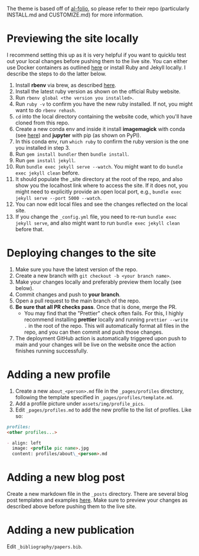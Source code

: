 The theme is based off of [al-folio](https://github.com/alshedivat/al-folio), so please refer to their repo (particularly INSTALL.md and CUSTOMIZE.md) for more information.

# Previewing the site locally

I recommend setting this up as it is very helpful if you want to quicklu test out your local changes before pushing them to the live site. You can either use Docker containers as outlined [here](https://github.com/alshedivat/al-folio/blob/main/INSTALL.md) or install Ruby and Jekyll locally. I describe the steps to do the latter below.

1. Install **rbenv** via brew, as described [here](https://github.com/rbenv/rbenv).
2. Install the latest ruby version as shown on the official Ruby website.
3. Run `rbenv global <the version you installed>`.
4. Run `ruby -v` to confirm you have the new ruby installed. If not, you might want to do `rbenv rehash`.
5. `cd` into the local directory containing the website code, which you'll have cloned from this repo.
6. Create a new conda env and inside it install **imagemagick** with conda (see [here](https://anaconda.org/conda-forge/imagemagick)) and **jupyter** with pip (as shown on PyPI).
7. In this conda env, run `which ruby` to confirm the ruby version is the one you installed in step 3.
8. Run `gem install bundler` then `bundle install`.
9. Run `gem install jekyll`.
10. Run `bundle exec jekyll serve --watch`. You might want to do `bundle exec jekyll clean` before.
11. It should populate the \_site directory at the root of the repo, and also show you the localhost link where to access the site. If it does not, you might need to explicitly provide an open local port, e.g., `bundle exec jekyll serve --port 5000 --watch`.
12. You can now edit local files and see the changes reflected on the local site.
13. If you change the `_config.yml` file, you need to re-run `bundle exec jekyll serve`, and also might want to run `bundle exec jekyll clean` before that.

# Deploying changes to the site

1. Make sure you have the latest version of the repo.
2. Create a new branch with `git checkout -b <your branch name>`.
3. Make your changes locally and preferably preview them locally (see below).
4. Commit changes and push to **your branch**.
5. Open a pull request to the main branch of the repo.
6. **Be sure that all PR checks pass**. Once that is done, merge the PR.
    - You may find that the "Prettier" check often fails. For this, I highly recommend installing **prettier** locally and running `prettier --write .` in the root of the repo. This will automatically format all files in the repo, and you can then commit and push those changes.
7. The deployment GitHub action is automatically triggered upon push to main and your changes will be live on the website once the action finishes running successfully.

# Adding a new profile

1. Create a new `about_<person>.md` file in the `_pages/profiles` directory, following the template specified in `_pages/profiles/template.md`.
2. Add a profile picture under `assets/img/profile_pics`.
3. Edit `_pages/profiles.md` to add the new profile to the list of profiles. Like so:

```markdown
profiles:
<other profiles...>

- align: left
  image: <profile pic name>.jpg
  content: profiles/about\_<person>.md
```

# Adding a new blog post

Create a new markdown file in the `_posts` directory. There are several blog post templates and examples [here](https://github.com/alshedivat/al-folio/tree/main/_posts). Make sure to preview your changes as described above before pushing them to the live site.

# Adding a new publication

Edit `_bibliography/papers.bib`.
